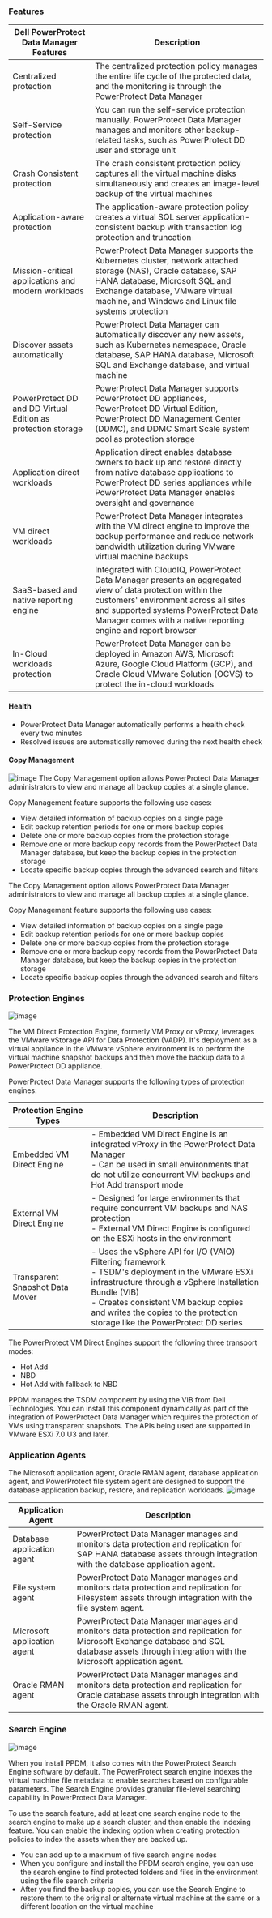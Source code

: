 ### Features

| Dell PowerProtect Data Manager Features                  | Description                                                                                                                                                                                                                                                                                                                 |
| ------------------------------------------------------------ | ------------------------------------------------------------------------------------------------------------------------------------------------------------------------------------------------------------------------------------------------------------------------------------------------------------------------------- |
| Centralized protection                                       | The centralized protection policy manages the entire life cycle of the protected data, and the monitoring is through the PowerProtect Data Manager                                                                                                                                                                             |
| Self-Service protection                                      | You can run the self-service protection manually. PowerProtect Data Manager manages and monitors other backup-related tasks, such as PowerProtect DD user and storage unit                                                                                                                                                     |
| Crash Consistent protection                                  | The crash consistent protection policy captures all the virtual machine disks simultaneously and creates an image-level backup of the virtual machines                                                                                                                                                                         |
| Application-aware protection                                 | The application-aware protection policy creates a virtual SQL server application-consistent backup with transaction log protection and truncation                                                                                                                                                                              |
| Mission-critical applications and modern workloads           | PowerProtect Data Manager supports the Kubernetes cluster, network attached storage (NAS), Oracle database, SAP HANA database, Microsoft SQL and Exchange database, VMware virtual machine, and Windows and Linux file systems protection                                                                                      |
| Discover assets automatically                                | PowerProtect Data Manager can automatically discover any new assets, such as Kubernetes namespace, Oracle database, SAP HANA database, Microsoft SQL and Exchange database, and virtual machine                                                                                                                                |
| PowerProtect DD and DD Virtual Edition as protection storage | PowerProtect Data Manager supports PowerProtect DD appliances, PowerProtect DD Virtual Edition, PowerProtect DD Management Center (DDMC), and DDMC Smart Scale system pool as protection storage                                                                                                                               |
| Application direct workloads                                 | Application direct enables database owners to back up and restore directly from native database applications to PowerProtect DD series appliances while PowerProtect Data Manager enables oversight and governance
| VM direct workloads                                          | PowerProtect Data Manager integrates with the VM direct engine to improve the backup performance and reduce network bandwidth utilization during VMware virtual machine backups                                                                                                                                                |
| SaaS-based and native reporting engine                       | Integrated with CloudIQ, PowerProtect Data Manager presents an aggregated view of data protection within the customers' environment across all sites and supported systems PowerProtect Data Manager comes with a native reporting engine and report browser                                                                  |
| In-Cloud workloads protection                                | PowerProtect Data Manager can be deployed in Amazon AWS, Microsoft Azure, Google Cloud Platform (GCP), and Oracle Cloud VMware Solution (OCVS) to protect the in-cloud workloads                                                                                                                                               |

#### Health

- PowerProtect Data Manager automatically performs a health check every two minutes
- Resolved issues are automatically removed during the next health check

#### Copy Management
![image](https://github.com/user-attachments/assets/c72b0465-b5c2-4de5-8615-4b017755e93d)
The Copy Management option allows PowerProtect Data Manager administrators to view and manage all backup copies at a single glance.

Copy Management feature supports the following use cases:

- View detailed information of backup copies on a single page
- Edit backup retention periods for one or more backup copies
- Delete one or more backup copies from the protection storage
- Remove one or more backup copy records from the PowerProtect Data Manager database, but keep the backup copies in the protection storage
- Locate specific backup copies through the advanced search and filters

The Copy Management option allows PowerProtect Data Manager administrators to view and manage all backup copies at a single glance.

Copy Management feature supports the following use cases:

- View detailed information of backup copies on a single page
- Edit backup retention periods for one or more backup copies
- Delete one or more backup copies from the protection storage
- Remove one or more backup copy records from the PowerProtect Data Manager database, but keep the backup copies in the protection storage
- Locate specific backup copies through the advanced search and filters

### Protection Engines
![image](https://github.com/user-attachments/assets/6eb6c722-db56-422d-b83e-cad5e8781bd3)

The VM Direct Protection Engine, formerly VM Proxy or vProxy, leverages the VMware vStorage API for Data Protection (VADP). It's deployment as a virtual appliance in the VMware vSphere environment is to perform the virtual machine snapshot backups and then move the backup data to a PowerProtect DD appliance.

PowerProtect Data Manager supports the following types of protection engines:

| **Protection Engine Types**     | Description                                                                                                                                                                                                                                                                                                                                                            |
| ------------------------------- | ---------------------------------------------------------------------------------------------------------------------------------------------------------------------------------------------------------------------------------------------------------------------------------------------------------------------------------------------------------------------- |
| Embedded VM Direct Engine       | - Embedded VM Direct Engine is an integrated vProxy in the PowerProtect Data Manager<br>- Can be used in small environments that do not utilize concurrent VM backups and Hot Add transport mode                                                                                                                                |
| External VM Direct Engine       | - Designed for large environments that require concurrent VM backups and NAS protection<br>- External VM Direct Engine is configured on the ESXi hosts in the environment |
| Transparent Snapshot Data Mover | - Uses the vSphere API for I/O (VAIO) Filtering framework<br>- TSDM's deployment in the VMware ESXi infrastructure through a vSphere Installation Bundle (VIB)<br>- Creates consistent VM backup copies and writes the copies to the protection storage like the PowerProtect DD series                                         |

The PowerProtect VM Direct Engines support the following three transport modes:
- Hot Add
- NBD
- Hot Add with fallback to NBD

PPDM manages the TSDM component by using the VIB from Dell Technologies. You can install this component dynamically as part of the integration of PowerProtect Data Manager which requires the protection of VMs using transparent snapshots. The APIs being used are supported in VMware ESXi 7.0 U3 and later.

### Application Agents
The Microsoft application agent, Oracle RMAN agent, database application agent, and PowerProtect file system agent are designed to support the database application backup, restore, and replication workloads.
![image](https://github.com/user-attachments/assets/bcbae362-ae95-4a42-b9cf-591c4ada21a6)

| Application Agent       | Description                                                                                                                                                                                      |
| --------------------------- | ------------------------------------------------------------------------------------------------------------------------------------------------------------------------------------------------ |
| Database application agent  | PowerProtect Data Manager manages and monitors data protection and replication for SAP HANA database assets through integration with the database application agent.                             |
| File system agent           | PowerProtect Data Manager manages and monitors data protection and replication for Filesystem assets through integration with the file system agent.                                             |
| Microsoft application agent | PowerProtect Data Manager manages and monitors data protection and replication for Microsoft Exchange database and SQL database assets through integration with the Microsoft application agent. |
| Oracle RMAN agent           | PowerProtect Data Manager manages and monitors data protection and replication for Oracle database assets through integration with the Oracle RMAN agent.                                        |

### Search Engine

![image](https://github.com/user-attachments/assets/660d77ec-ab98-4d55-bd2a-83a865e45f41)

When you install PPDM, it also comes with the PowerProtect Search Engine software by default. The PowerProtect search engine indexes the virtual machine file metadata to enable searches based on configurable parameters. The Search Engine provides granular file-level searching capability in PowerProtect Data Manager.

To use the search feature, add at least one search engine node to the search engine to make up a search cluster, and then enable the indexing feature.
You can enable the indexing option when creating protection policies to index the assets when they are backed up.

- You can add up to a maximum of five search engine nodes
- When you configure and install the PPDM search engine, you can use the search engine to find protected folders and files in the environment using the file search criteria
- After you find the backup copies, you can use the Search Engine to restore them to the original or alternate virtual machine at the same or a different location on the virtual machine
